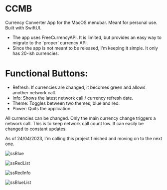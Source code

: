 # CCMB
Currency Converter App for the MacOS menubar. Meant for personal use. Built with SwiftUI.

- The app uses FreeCurrencyAPI. It is limited, but provides an easy way to migrate to the 'proper' currency API. 
- Since the app is not meant to be released, I'm keeping it simple. It only has 20-ish currencies. 
 
# Functional Buttons:
- Refresh: If currencies are changed, it becomes green and allows another network call.
- Info: Shows the latest network call / currency refresh date.
- Theme: Toggles between two themes, blue and red.
- Power: Quits the application.

All currencies can be changed. Only the main currency change triggers a network call. 
This is to keep network call count low. It can easily be changed to constant updates.

As of 24/04/2023, I'm calling this project finished and moving on to the next one.

![ssBlue](https://user-images.githubusercontent.com/119931873/234100322-641360bc-b65f-45f5-b7eb-9cf73f268d64.jpg)

![ssRedList](https://user-images.githubusercontent.com/119931873/234100372-06fda7e2-3dcb-4682-824f-be5d5c53df83.jpg)

![ssRedInfo](https://user-images.githubusercontent.com/119931873/234101193-60b4c5c7-a661-4a9b-9e46-cb0d8da6273c.jpg)

![ssBlueList](https://user-images.githubusercontent.com/119931873/234100419-55241874-e7bf-46c4-8fba-1b27da04abc2.jpg)
